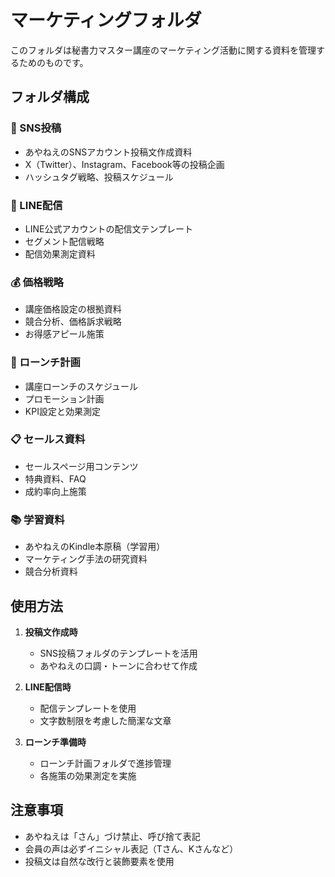 # マーケティングフォルダ

このフォルダは秘書力マスター講座のマーケティング活動に関する資料を管理するためのものです。

## フォルダ構成

### 📱 SNS投稿
- あやねえのSNSアカウント投稿文作成資料
- X（Twitter）、Instagram、Facebook等の投稿企画
- ハッシュタグ戦略、投稿スケジュール

### 📧 LINE配信
- LINE公式アカウントの配信文テンプレート
- セグメント配信戦略
- 配信効果測定資料

### 💰 価格戦略
- 講座価格設定の根拠資料
- 競合分析、価格訴求戦略
- お得感アピール施策

### 🚀 ローンチ計画
- 講座ローンチのスケジュール
- プロモーション計画
- KPI設定と効果測定

### 📋 セールス資料
- セールスページ用コンテンツ
- 特典資料、FAQ
- 成約率向上施策

### 📚 学習資料
- あやねえのKindle本原稿（学習用）
- マーケティング手法の研究資料
- 競合分析資料

## 使用方法

1. **投稿文作成時**
   - SNS投稿フォルダのテンプレートを活用
   - あやねえの口調・トーンに合わせて作成

2. **LINE配信時**
   - 配信テンプレートを使用
   - 文字数制限を考慮した簡潔な文章

3. **ローンチ準備時**
   - ローンチ計画フォルダで進捗管理
   - 各施策の効果測定を実施

## 注意事項
- あやねえは「さん」づけ禁止、呼び捨て表記
- 会員の声は必ずイニシャル表記（Tさん、Kさんなど）
- 投稿文は自然な改行と装飾要素を使用
